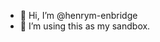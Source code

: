 - 👋 Hi, I’m @henrym-enbridge
- 👀 I’m using this as my sandbox.

<!---
henrym-enbridge/henrym-enbridge is a ✨ special ✨ repository because its `README.md` (this file) appears on your GitHub profile.
You can click the Preview link to take a look at your changes.
--->
